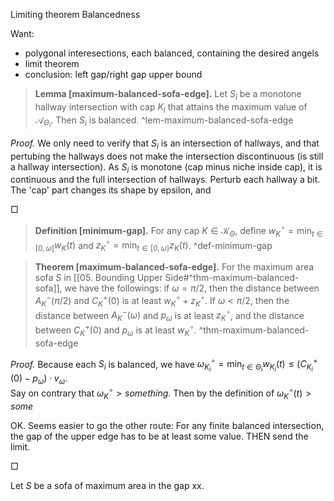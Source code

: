 Limiting theorem
Balancedness

Want:
- polygonal interesections, each balanced, containing the desired angels
- limit theorem
- conclusion: left gap/right gap upper bound

> __Lemma [maximum-balanced-sofa-edge].__ Let $S_i$ be a monotone hallway intersection with cap $K_i$ that attains the maximum value of $\mathcal{A}_{\Theta_i}$. Then $S_i$ is balanced. ^lem-maximum-balanced-sofa-edge

_Proof._ We only need to verify that $S_i$ is an intersection of hallways, and that pertubing the hallways does not make the intersection discontinuous (is still a hallway intersection). 
As $S_i$ is monotone (cap minus niche inside cap), it is continuous and the full intersection of hallways.
Perturb each hallway a bit. The 'cap' part changes its shape by epsilon, and 

□

> __Definition [minimum-gap].__ For any cap $K \in \mathcal{K}_\Theta$, define $w_K^\circ = \min_{t \in [0, \omega]} w_K(t)$ and $z_K^\circ = \min_{t \in [0, \omega)} z_K(t)$.  ^def-minimum-gap

> __Theorem [maximum-balanced-sofa-edge].__ For the maximum area sofa $S$ in [[05. Bounding Upper Side#^thm-maximum-balanced-sofa]], we have the followings: if $\omega = \pi/2$, then the distance between $A^-_K(\pi/2)$ and $C^+_K(0)$ is at least $w_K^\circ + z_K^\circ$. If $\omega < \pi/2$, then the distance between $A^-_K(\omega)$ and $p_\omega$ is at least $z_K^\circ$, and the distance between $C^+_K(0)$ and $p_\omega$ is at least $w_K^\circ$. ^thm-maximum-balanced-sofa-edge


_Proof._ Because each $S_i$ is balanced, we have $\omega_{K_i}^\circ = \min_{t \in \Theta_i} w_{K_i}(t) \leq (C_{K_i}^+(0) - p_\omega) \cdot v_{\omega}$.   
Say on contrary that $\omega_{K}^\circ > something$. Then by the definition of $\omega_K^\circ (t) > some$ 

OK. Seems easier to go the other route: For any finite balanced intersection, the gap of the upper edge has to be at least some value. THEN send the limit.

□

Let $S$ be a sofa of maximum area in the gap xx.